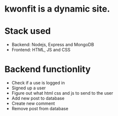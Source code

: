 # kwonfit is a dynamic site.
# Stack used
  - Backend: Nodejs, Express and MongoDB
  - Frontend: HTML, JS and CSS
# Backend functionlity
  - Check if a use is logged in
  - Signed up a user
  - Figure out what html css and js to send to the user
  - Add new post to database
  - Create new comment
  - Remove post from database
  
